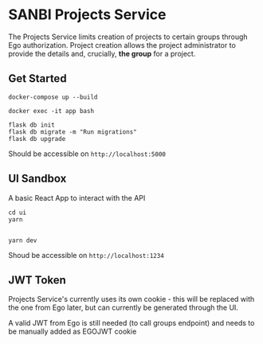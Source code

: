 # SANBI Projects Service

The Projects Service limits creation of projects to certain groups through Ego authorization.
Project creation allows the project administrator to provide the details and, crucially, **the group** for a project. 

## Get Started

```
docker-compose up --build
```

```
docker exec -it app bash
```

```
flask db init
flask db migrate -m "Run migrations"
flask db upgrade
```
Should be accessible on `http://localhost:5000`

## UI Sandbox

A basic React App to interact with the API

```
cd ui
yarn


yarn dev
```
Shoud be accessible on `http://localhost:1234`


## JWT Token

Projects Service's currently uses its own cookie - this will be replaced with the one from Ego later, but can currently be generated through the UI.

A valid JWT from Ego is still needed (to call groups endpoint) and needs to be manually added as EGOJWT cookie